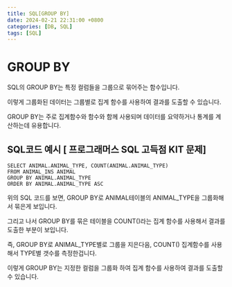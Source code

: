 ```yaml
---
title: SQL[GROUP BY]
date: 2024-02-21 22:31:00 +0800
categories: [DB, SQL]
tags: [SQL]
---
```

# GROUP BY
SQL의 GROUP BY는 특정 컬럼들을 그룹으로 묶어주는 함수입니다.  

이렇게 그룹화된 데이터는 그룹별로 집계 함수를 사용하여 결과를 도출할 수 있습니다.  

GROUP BY는 주로 집계함수와 함수와 함께 사용되며 데이터를 요약하거나 통계를 계산하는데 유용합니다.  

## SQL코드 예시 [ 프로그래머스 SQL 고득점 KIT 문제]
```
SELECT ANIMAL.ANIMAL_TYPE, COUNT(ANIMAL.ANIMAL_TYPE)
FROM ANIMAL_INS ANIMAL
GROUP BY ANIMAL.ANIMAL_TYPE
ORDER BY ANIMAL.ANIMAL_TYPE ASC
```
위의 SQL 코드를 보면, GROUP BY로 ANIMAL테이블의 ANIMAL_TYPE을 그룹화해서 묶은게 보입니다.  

그리고 나서 GROUP BY를 묶은 테이블을 COUNT()라는 집계 함수를 사용해서 결과를 도출한 부분이 보입니다.

즉, GROUP BY로 ANIMAL_TYPE별로 그룹을 지은다음, COUNT() 집계함수를 사용해서 TYPE별 갯수를 측정한겁니다.  

이렇게 GROUP BY는 지정한 컬럼을 그룹화 하여 집계 함수를 사용하여 결과를 도출할 수 있습니다.